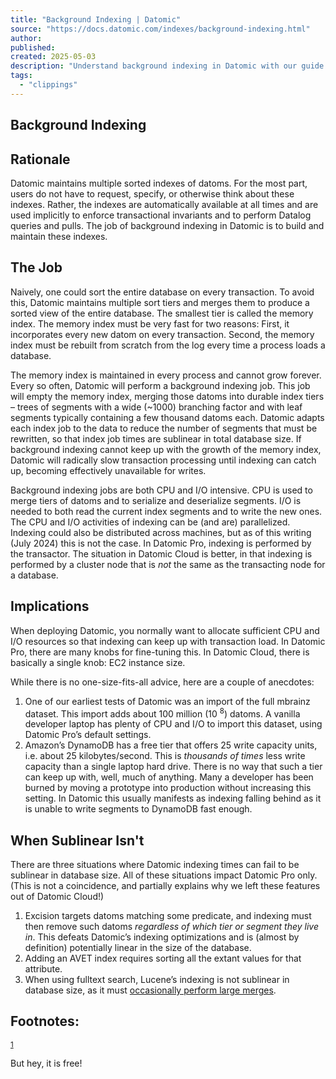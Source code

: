 ```yaml
---
title: "Background Indexing | Datomic"
source: "https://docs.datomic.com/indexes/background-indexing.html"
author:
published:
created: 2025-05-03
description: "Understand background indexing in Datomic with our guide. Learn how it works, its benefits, and how to optimize indexing performance."
tags:
  - "clippings"
---
```

## Background Indexing

## Rationale

Datomic maintains multiple sorted indexes of datoms. For the most part, users do not have to request, specify, or otherwise think about these indexes. Rather, the indexes are automatically available at all times and are used implicitly to enforce transactional invariants and to perform Datalog queries and pulls. The job of background indexing in Datomic is to build and maintain these indexes.

## The Job

Naively, one could sort the entire database on every transaction. To avoid this, Datomic maintains multiple sort tiers and merges them to produce a sorted view of the entire database. The smallest tier is called the memory index. The memory index must be very fast for two reasons: First, it incorporates every new datom on every transaction. Second, the memory index must be rebuilt from scratch from the log every time a process loads a database.

The memory index is maintained in every process and cannot grow forever. Every so often, Datomic will perform a background indexing job. This job will empty the memory index, merging those datoms into durable index tiers – trees of segments with a wide (~1000) branching factor and with leaf segments typically containing a few thousand datoms each. Datomic adapts each index job to the data to reduce the number of segments that must be rewritten, so that index job times are sublinear in total database size. If background indexing cannot keep up with the growth of the memory index, Datomic will radically slow transaction processing until indexing can catch up, becoming effectively unavailable for writes.

Background indexing jobs are both CPU and I/O intensive. CPU is used to merge tiers of datoms and to serialize and deserialize segments. I/O is needed to both read the current index segments and to write the new ones. The CPU and I/O activities of indexing can be (and are) parallelized. Indexing could also be distributed across machines, but as of this writing (July 2024) this is not the case. In Datomic Pro, indexing is performed by the transactor. The situation in Datomic Cloud is better, in that indexing is performed by a cluster node that is *not* the same as the transacting node for a database.

## Implications

When deploying Datomic, you normally want to allocate sufficient CPU and I/O resources so that indexing can keep up with transaction load. In Datomic Pro, there are many knobs for fine-tuning this. In Datomic Cloud, there is basically a single knob: EC2 instance size.

While there is no one-size-fits-all advice, here are a couple of anecdotes:

1. One of our earliest tests of Datomic was an import of the full mbrainz dataset. This import adds about 100 million (10 <sup>8</sup>) datoms. A vanilla developer laptop has plenty of CPU and I/O to import this dataset, using Datomic Pro’s default settings.
2. Amazon’s DynamoDB has a free tier that offers 25 write capacity units, i.e. about 25 kilobytes/second. This is *thousands of times* less write capacity than a single laptop hard drive. There is no way that such a tier can keep up with, well, much of anything. Many a developer has been burned by moving a prototype into production without increasing this setting. In Datomic this usually manifests as indexing falling behind as it is unable to write segments to DynamoDB fast enough.

## When Sublinear Isn't

There are three situations where Datomic indexing times can fail to be sublinear in database size. All of these situations impact Datomic Pro only. (This is not a coincidence, and partially explains why we left these features out of Datomic Cloud!)

1. Excision targets datoms matching some predicate, and indexing must then remove such datoms *regardless of which tier or segment they live in*. This defeats Datomic’s indexing optimizations and is (almost by definition) potentially linear in the size of the database.
2. Adding an AVET index requires sorting all the extant values for that attribute.
3. When using fulltext search, Lucene’s indexing is not sublinear in database size, as it must [occasionally perform large merges](https://blog.mikemccandless.com/2011/02/visualizing-lucenes-segment-merges.html).

## Footnotes:

<sup><a href="https://docs.datomic.com/indexes/#fnr.1" role="doc-backlink">1</a></sup>

But hey, it is free!